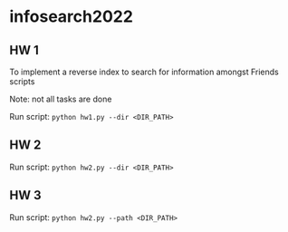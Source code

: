 # infosearch2022

## HW 1

To implement a reverse index to search for information amongst Friends scripts

Note: not all tasks are done

Run script: ```python hw1.py --dir <DIR_PATH>```

## HW 2

Run script: ```python hw2.py --dir <DIR_PATH>```

## HW 3

Run script: ```python hw2.py --path <DIR_PATH>```
